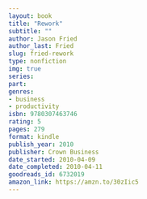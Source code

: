 ```yaml
---
layout: book
title: "Rework"
subtitle: ""
author: Jason Fried
author_last: Fried
slug: fried-rework
type: nonfiction
img: true
series: 
part: 
genres:
- business
- productivity
isbn: 9780307463746
rating: 5
pages: 279
format: kindle
publish_year: 2010
publisher: Crown Business
date_started: 2010-04-09
date_completed: 2010-04-11
goodreads_id: 6732019
amazon_link: https://amzn.to/30zIic5
---
```

